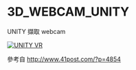 # 3D_WEBCAM_UNITY

UNITY 擷取 webcam


[![UNITY VR](https://scontent-tpe1-1.xx.fbcdn.net/hphotos-xtf1/t31.0-8/12794741_1233587423322950_6905027157247550241_o.jpg)]()



參考自 http://www.41post.com/?p=4854
